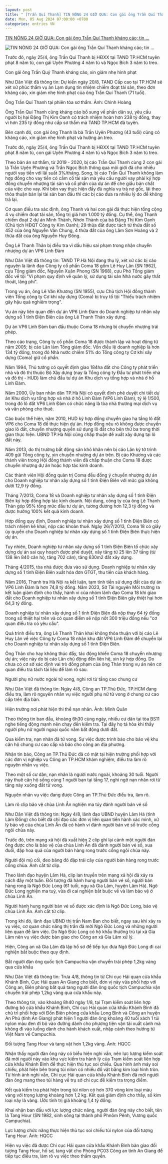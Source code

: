 ```yaml
---
layout: post
title: " [Trần Quí Thanh] TIN NÓNG 24 GIỜ QUA: Con gái ông Trần Quí Thanh kháng cáo; tin ..."
date: Mon, 05 Aug 2024 07:00:00 +0700
categories: entries VN
---
```

[TIN NÓNG 24 GIỜ QUA: Con gái ông Trần Quí Thanh kháng cáo; tin ...](https://danviet.vn/tin-nong-24-gio-qua-con-gai-ong-tran-qui-thanh-khang-cao-tin-moi-ve-ong-le-thanh-than-20240804230303036.htm)

![TIN NÓNG 24 GIỜ QUA: Con gái ông Trần Quí Thanh kháng cáo; tin ...](https://danviet.mediacdn.vn/zoom/600_315/296231569849192448/2024/8/4/tran-qui-thanh-tan-hiep-phat-17227869424571148501454-109-0-1156-2000-crop-17227869834671877692754.png)

Trước đó, ngày 25/4, ông Trần Quí Thanh bị HĐXX tại TAND TP.HCM tuyên phạt 8 năm tù, con gái Uyên Phương 4 năm tù và Ngọc Bích 3 năm tù treo.

Con gái ông Trần Quý Thanh kháng cáo, xin giảm nhẹ hình phạt

Như Dân Việt đã thông tin: Dự kiến ngày 20/8, TAND Cấp cao tại TP.HCM sẽ xét xử phúc thẩm vụ án Lạm dụng tín nhiệm chiếm đoạt tài sản, theo đơn kháng cáo, xin giảm nhẹ hình phạt của ông Trần Quí Thanh (71 tuổi).

Ông Trần Quí Thanh tại phiên tòa sơ thẩm. Ảnh: Chinh Hoàng

Ông Trần Quí Thanh cũng kháng cáo bổ sung về phần dân sự, yêu cầu người bị hại Đặng Thị Kim Oanh có trách nhiệm hoàn hơn 238 tỷ đồng, thay vì hơn 235 tỷ đồng như cấp sơ thẩm mà TAND TP.HCM đã tuyên.

Bên cạnh đó, con gái ông Thanh là bà Trần Uyên Phương (43 tuổi) cũng có kháng cáo, xin giảm nhẹ hình phạt và hưởng án treo.

Trước đó, ngày 25/4, ông Trần Quí Thanh bị HĐXX tại TAND TP.HCM tuyên phạt 8 năm tù, con gái Uyên Phương 4 năm tù và Ngọc Bích 3 năm tù treo.

Theo bản án sơ thẩm, từ 2019 - 2020, bị cáo Trần Quí Thanh cùng 2 con gái là Trần Uyên Phương và Trần Ngọc Bích thông qua môi giới đã cho nhiều người vay tiền với lãi suất 3%/tháng. Song, bị cáo Trần Quí Thanh không làm hợp đồng cho vay tiền có cầm cố tài sản mà yêu cầu người vay phải ký hợp đồng chuyển nhượng tài sản và cổ phần của dự án để che giấu bản chất của việc cho vay. Khi bên vay thực hiện đầy đủ nghĩa vụ trả nợ gốc, lãi theo thỏa thuận bán lại tài sản ban đầu thì các bị cáo đưa ra nhiều lý do để không trả lại.

Cơ quan điều tra xác định, ông Thanh và hai con gái đã thực hiện tổng cộng 4 vụ chiếm đoạt tài sản, tổng trị giá hơn 1.000 tỷ đồng. Cụ thể, ông Thanh chiếm đoạt 2 dự án Minh Thành, Nhơn Thành của bà Đặng Thị Kim Oanh (Chủ tịch HĐQT Công ty Kim Oanh); 29 thửa đất được tách từ thửa đất số 452 của ông Nguyễn Văn Chung, 4 thửa đất của ông Lâm Sơn Hoàng và 2 thửa đất của ông Nguyễn Huy Đông.

Ông Lê Thanh Thản bị điều tra vì dấu hiệu sai phạm trong nhận chuyển nhượng dự án VP6 Linh Đàm

Như Dân Việt đã thông tin: TAND TP.Hà Nội đang thụ lý, xét xử các bị cáo nguyên là lãnh đạo Công ty cổ phần Coma 18 gồm Lê Huy Lân (SN 1962), cựu Tổng giám đốc, Nguyễn Xuân Phong (SN 1968), cựu Phó Tổng giám đốc về tội "Vi phạm quy định về quản lý, sử dụng tài sản Nhà nước gây thất thoát, lãng phí".

Trong vụ án, ông Lê Văn Khương (SN 1955), cựu Chủ tịch Hội đồng thành viên Tổng công ty Cơ khí xây dựng (Coma) bị truy tố tội "Thiếu trách nhiệm gây hậu quả nghiêm trọng".

Vụ án này liên quan đến dự án VP6 Linh Đàm do Doanh nghiệp tư nhân xây dựng số 1 tỉnh Điện Biên của ông Lê Thanh Thản xây dựng.

Dự án VP6 Linh Đàm ban đầu thuộc Coma 18 nhưng bị chuyển nhượng trái phép.

Theo cáo trạng, Công ty cổ phần Coma 18 được thành lập và hoạt động từ năm 2005; bị cáo Lân làm Tổng giám đốc. Vốn điều lệ doanh nghiệp là hơn 134 tỷ đồng, trong đó Nhà nước chiếm 51% do Tổng công ty Cơ khí xây dựng (Coma) giữ cổ phần.

Năm 1994, Thủ tướng có quyết định giao 184ha đất cho Công ty phát triển nhà và đô thị thuộc Bộ Xây dựng (nay là Tổng công ty Đầu tư phát triển nhà và đô thị - HUD) làm chủ đầu tư dự án Khu dịch vụ tổng hợp và nhà ở hồ Linh Đàm.

Năm 2000, Ủy ban nhân dân TP.Hà Nội có quyết định phê duyệt chi tiết dự án Khu dịch vụ tổng hợp và nhà ở hồ Linh Đàm (VP6 Linh Đàm), tỷ lệ 1/500, trong đó lô đất VP6 Linh Đàm có chức năng là tòa nhà thương mại dịch vụ và văn phòng cho thuê.

Cáo buộc thể hiện, năm 2010, HUD ký hợp đồng chuyển giao hạ tầng lô đất VP6 cho Coma 18 để thực hiện dự án. Hợp đồng nêu rõ không được chuyển giao lô đất, chuyển nhượng quyền sử dụng lô đất cho bên thứ ba trong thời gian thực hiện. UBND TP.Hà Nội cũng chấp thuận đề xuất xây dựng tại lô đất này.

Năm 2013, do thị trường bất động sản khó khăn nên bị cáo Lân ký tờ trình 409 gửi Tổng công ty, xin chuyển nhượng dự án trên. Bị cáo Khương và các thành viên trong Hội đồng thành viên đã chấp thuận cho Coma 18 được chuyển nhượng dự án hoặc hợp tác kinh doanh.

Các thành viên Hội đồng quản trị Coma đều đồng ý chuyển nhượng dự án cho Doanh nghiệp tư nhân xây dựng số 1 tỉnh Điện Biên với mức giá không dưới 12,9 tỷ đồng.

Tháng 7/2013, Coma 18 và Doanh nghiệp tư nhân xây dựng số 1 tỉnh Điện Biên ký hợp đồng hợp tác kinh doanh. Nội dung, công ty của ông Lê Thanh Thản góp 95% tổng mức đầu tư dự án, tương đương hơn 12,3 tỷ đồng và được hưởng 100% kết quả kinh doanh.

Hợp đồng quy định, Doanh nghiệp tư nhân xây dựng số 1 tỉnh Điện Biên có trách nhiệm kê khai, nộp các khoản thuế. Ngày 26/7/2013, Coma 18 có giấy ủy quyền cho Doanh nghiệp tư nhân xây dựng số 1 tỉnh Điện Biên thực hiện dự án.

Tuy nhiên, Doanh nghiệp tư nhân xây dựng số 1 tỉnh Điện Biên tổ chức xây dựng dự án sai quy hoạch được phê duyệt, xây tăng từ 25 lên 37 tầng (từ 138 lên 840 căn hộ, tăng 702 căn), tăng 630m2 đất xây dựng.

Tháng 4/2015, tòa nhà được đưa vào sử dụng. Doanh nghiệp tư nhân xây dựng số 1 tỉnh Điện Biên xuất hóa đơn GTGT, thu tiền của khách hàng.

Năm 2016, Thanh tra Hà Nội ra kết luận, tạm tính tiền sử dụng đất của dự án VP6 Linh Đàm là hơn 74,8 tỷ đồng. Năm 2023, Sở Tài nguyên Môi trường ra kết luận giám định cho thấy, hành vi của nhóm lãnh đạo Coma 18 khi giao đất cho Doanh nghiệp tư nhân xây dựng số 1 tỉnh Điện Biên gây thiệt hại hơn 64,3 tỷ đồng.

Doanh nghiệp tư nhân xây dựng số 1 tỉnh Điện Biên đã nộp thay 64 tỷ đồng trong số thiệt hại trên và có quan điểm sẽ nộp nốt 300 triệu đồng nếu "cơ quan điều tra có yêu cầu".

Quá trình điều tra, ông Lê Thanh Thản khai không thỏa thuận với bị cáo Lê Huy Lân về việc Công ty Coma 18 nhận khu đất VP6 Linh Đàm để chuyển lại cho Doanh nghiệp tư nhân xây dựng số 1 tỉnh Điện Biên.

Ông Thản cho hay không thúc đẩy, tác động khiến Coma 18 chuyển nhượng dự án; việc này do bị cáo Lân chủ động đến liên hệ, xin ký hợp đồng. Do chưa có cơ sở xác định vai trò đồng phạm của ông Thản trong vụ án nên cơ quan điều tra tách tài liệu để làm rõ sau.

Người phụ nữ nước ngoài tử vong, nghi rơi từ tầng cao chung cư

Như Dân Việt đã thông tin: Ngày 4/8, Công an TP.Thủ Đức, TP.HCM đang điều tra, làm rõ nguyên nhân vụ việc người phụ nữ tử vong ở chung cư cao cấp trên địa bàn.

Hiện trường nơi phát hiện thi thể nạn nhân. Ảnh: Minh Quân

Theo thông tin ban đầu, khoảng 6h30 cùng ngày, nhiều cư dân tại tòa BS11 nghe tiếng động mạnh nên chạy đến kiểm tra. Tại đây họ tá hỏa khi thấy người phụ nữ người ngoại quốc nằm bất động dưới đất.

Qua kiểm tra, nạn nhân đã tử vong. Sự việc được trình báo cho bảo vệ khu căn hộ chung cư cao cấp và báo cho công an địa phương.

Nhận tin báo, Công an TP.Thủ Đức đã có mặt tại hiện trường phối hợp với các đơn vị nghiệp vụ Công an TP.HCM khám nghiệm, điều tra làm rõ nguyên nhân vụ việc.

Theo một số cư dân, nạn nhân là người nước ngoài, khoảng 30 tuổi. Người này thuê căn hộ sống cùng 1 người bạn tại tầng 17, nghi ngờ nạn nhân rơi từ tầng này xuống đất tử vong.

Nguyên nhân vụ việc đang được Công an TP.Thủ Đức điều tra, làm rõ.

Làm rõ clip bảo vệ chùa Linh Ẩn nghiện ma túy đánh người bán vé số

Như Dân Việt đã thông tin: Ngày 4/8, lãnh đạo UBND huyện Lâm Hà (tỉnh Lâm Đồng) cho biết đã chỉ đạo các đơn vị liên quan tiến hành xác minh, xử lý bảo vệ của chùa Linh Ẩn đã có hành vi đánh người bán vé số trước cổng ngôi chùa này.

Trước đó, trên mạng xã hội đã xuất hiện 2 clip ghi lại cảnh một người đàn ông được cho là bảo vệ của chùa Linh Ẩn đã đánh người bán vé số, xua đuổi, đập hoa quả của người bán hàng rong trước cổng ngôi chùa này.

Người đội mũ cối, đeo băng đỏ đập trái cây của người bán hàng rong trước cổng chùa. Ảnh cắt từ clip.

Theo lãnh đạo huyện Lâm Hà, clip lan truyền trên mạng xã hội đã xảy ra cách đây một tuần. Đối tượng đã hành hung người bán vé số, người bán hàng rong là Ngô Đức Long (61 tuổi, ngụ xã Gia Lâm, huyện Lâm Hà). Ngô Đức Long nghiện ma tuý, vừa đi cai nghiện bắt buộc về và làm bảo vệ ở chùa Linh Ẩn.

Người hành hung người bán vé số được xác định là Ngô Đức Long, bảo vệ chùa Linh Ẩn. Ảnh cắt từ clip.

Trong khi đó, lãnh đạo UBND thị trấn Nam Ban cho biết, ngay sau khi xảy ra vụ việc, cơ quan chức năng thị trấn đã mời Ngô Đức Long và những người liên quan để làm việc. Do Ngô Đức Long có hộ khẩu thường trú tại xã Gia Lâm nên vụ việc được bàn giao cho Công an xã Gia Lâm xử lý.

Hiện, Công an xã Gia Lâm đã lập hồ sơ để tiếp tục đưa Ngô Đức Long đi cai nghiện bắt buộc theo quy định.

Bắt người đàn ông quốc tịch Campuchia vận chuyển trái phép 1,2kg vàng qua cửa khẩu

Như Dân Việt đã thông tin: Trưa 4/8, thông tin từ Chi cục Hải quan cửa khẩu Khánh Bình, Cục Hải quan An Giang cho biết, đơn vị này vừa phối hợp với Công an, Biên phòng bắt quả tang người đàn ông quốc tịch Campuchia vận chuyển trái phép 1,2kg vàng qua cửa khẩu này.

Theo thông tin, vào khoảng 8h40 ngày 1/8, tại Trạm kiểm soát liên hợp đường bộ cửa khẩu Khánh Bình, Chi cục Hải quan cửa khẩu Khánh Bình đã chủ trì phối hợp với Đồn Biên phòng cửa khẩu Long Bình và Công an huyện An Phú (tỉnh An Giang) phát hiện 1 người đàn ông khoảng 40 tuổi xách 1 túi nylon màu đen đi bộ vào đường dành cho phương tiện vận tải xuất cảnh mà không đi vào luồng dành cho hành khách xuất, nhập cảnh theo hướng từ Việt Nam về Campuchia.

Đối tượng Tang Hour và tang vật hơn 1,2kg vàng. Ảnh: HQCC

Nhận thấy người đàn ông này có biểu hiện nghi vấn, nên lực lượng kiểm soát đã mời người này vào khu vực kiểm tra hành lý của Trạm kiểm soát liên hợp cửa khẩu Khánh Bình để thực hiện thủ tục soi chiếu. Qua hình ảnh máy soi chiếu, phát hiện bên trong túi nilon có nhiều đồ vật bằng kim loại hình tròn. Từ hình ảnh nghi vấn, Chi cục Hải quan cửa khẩu Khánh Bình đã mời người đàn ông mang theo túi hàng về trụ sở chi cục để kiểm tra trọng điểm.

Kết quả kiểm tra phát hiện trong túi nilon có hơn 370 vòng kim loại màu vàng với trọng lượng khoảng hơn 1,2 kg. Kết quả giám định cho thấy, số kim loại này là vàng. Ước tính trị giá khoảng 1,4 tỷ đồng.

Khai nhận ban đầu với lực lượng chức năng, người đàn ông này cho biết, tên là Tang Hour (SN 1982, sinh sống tại thành phố Phnôm Pênh, Vương quốc Campuchia).

Lực lượng chức năng thực hiện thủ tục soi chiếu túi nylon của đối tượng Tang Hour. Ảnh: HQCC

Hiện vụ việc đã được Chi cục Hải quan cửa khẩu Khánh Bình bàn giao đối tượng Tang Hour, hồ sơ, tang vật cho Phòng PC03 Công an tỉnh An Giang để tiếp tục điều tra, làm rõ vụ việc theo thẩm quyền.


